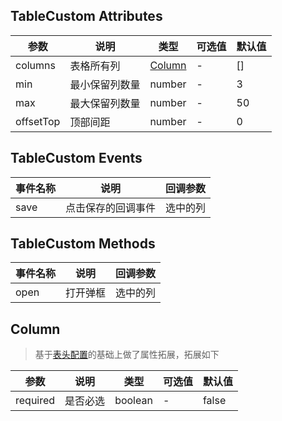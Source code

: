 <basic></basic>

## TableCustom Attributes

| 参数 | 说明 | 类型 | 可选值 | 默认值 |
| --- | --- | --- | --- | --- |
| columns | 表格所有列 | [Column](#column) | - | [] |
| min | 最小保留列数量 | number | - | 3 |
| max | 最大保留列数量 | number | - | 50 |
| offsetTop | 顶部间距 | number | - | 0 |

## TableCustom Events

| 事件名称 | 说明 | 回调参数 |
| --- | --- | --- |
| save | 点击保存的回调事件 | 选中的列 |

## TableCustom Methods

| 事件名称 | 说明 | 回调参数 |
| --- | --- | --- |
| open | 打开弹框 | 选中的列 |

## Column

> 基于[表头配置](/ecosystem-ui/dmui/table#tablecolumn-props)的基础上做了属性拓展，拓展如下

| 参数 | 说明 | 类型 | 可选值 | 默认值 |
| --- | --- | --- | --- | --- |
| required | 是否必选 | boolean | - | false |

<script>
import basic from './basic.md'

export default {
    components: {
        basic
    }
}
</script>
